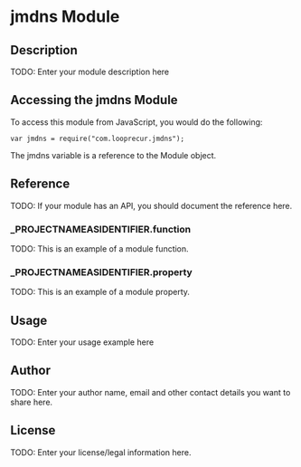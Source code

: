 # jmdns Module

## Description

TODO: Enter your module description here

## Accessing the jmdns Module

To access this module from JavaScript, you would do the following:

	var jmdns = require("com.looprecur.jmdns");

The jmdns variable is a reference to the Module object.	

## Reference

TODO: If your module has an API, you should document
the reference here.

### ___PROJECTNAMEASIDENTIFIER__.function

TODO: This is an example of a module function.

### ___PROJECTNAMEASIDENTIFIER__.property

TODO: This is an example of a module property.

## Usage

TODO: Enter your usage example here

## Author

TODO: Enter your author name, email and other contact
details you want to share here. 

## License

TODO: Enter your license/legal information here.
